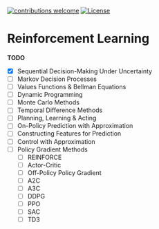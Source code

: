 [![contributions welcome](https://img.shields.io/badge/contributions-welcome-blue.svg?style=flat)](https://github.com/dksifoua/Reinforcement-Learning/issues)
[![License](https://img.shields.io/badge/License-Apache%202.0-blue.svg)](https://opensource.org/licenses/Apache-2.0)

# Reinforcement Learning

**TODO**

- [x] Sequential Decision-Making Under Uncertainty
- [ ] Markov Decision Processes
- [ ] Values Functions & Bellman Equations
- [ ] Dynamic Programming
- [ ] Monte Carlo Methods
- [ ] Temporal Difference Methods
- [ ] Planning, Learning & Acting
- [ ] On-Policy Prediction with Approximation
- [ ] Constructing Features for Prediction
- [ ] Control with Approximation
- [ ] Policy Gradient Methods
    - [ ] REINFORCE
    - [ ] Actor-Critic
    - [ ] Off-Policy Policy Gradient
    - [ ] A2C
    - [ ] A3C
    - [ ] DDPG
    - [ ] PPO
    - [ ] SAC
    - [ ] TD3